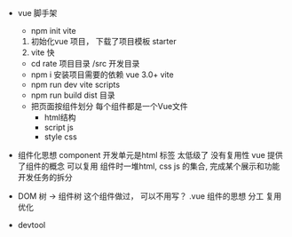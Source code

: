- vue 脚手架
    - npm init vite
    1. 初始化vue 项目， 下载了项目模板 starter
    2. vite 快

    - cd rate 项目目录
        /src 开发目录
    - npm i 安装项目需要的依赖
        vue 3.0+
        vite
    - npm run dev   vite
        scripts
    - npm run build
        dist 目录
    - 把页面按组件划分
        每个组件都是一个Vue文件
        - html结构
        - script js
        - style css

- 组件化思想
    component
    开发单元是html 标签 太低级了  没有复用性
    vue 提供了组件的概念  可以复用
    组件时一堆html, css js 的集合, 完成某个展示和功能
    开发任务的拆分  

- DOM 树 -> 组件树
    这个组件做过， 可以不用写？
    .vue 组件的思想   分工  复用   优化
- devtool